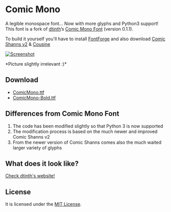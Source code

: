 # Comic Mono
A legible monospace font... Now with more glyphs and Python3 support!
This font is a fork of [dtinth](https://github.com/dtinth)’s [Comic Mono Font](https://github.com/dtinth/comic-mono-font) (version 0.1.1).

To build it yourself you'll have to install [FontForge]() and also download [Comic Shanns v2](https://github.com/shannpersand/comic-shanns)
&amp; [Cousine](https://fonts.google.com/specimen/Cousine)

<p class="website-hidden">
  <a href="https://dtinth.github.io/comic-mono-font/">
    <img src="https://repository-images.githubusercontent.com/164606802/cd83d680-894c-11e9-83f7-c353c70df1cb" alt="Screenshot">
  </a>
</p>
*Picture slightly irrelevant :)*


## Download
- [ComicMono.ttf](https://github.com/makuke1234/comic-mono-font/raw/master/ComicMono.ttf)
- [ComicMono-Bold.ttf](https://github.com/makuke1234/comic-mono-font/raw/master/ComicMono-Bold.ttf)


## Differences from Comic Mono Font
1. The code has been modified slightly so that Python 3 is now supported
2. The modification process is based on the much newer and improved Comic Shanns v2
3. From the newer version of Comic Shanns comes also the much waited larger variety of glyphs


## What does it look like?
<p class="website-hidden">
  <a href="https://dtinth.github.io/comic-mono-font/#what-does-it-look-like">
    Check dtinth's website!
  </a>
</p>


## License
It is licensed under the [MIT License](LICENSE).
